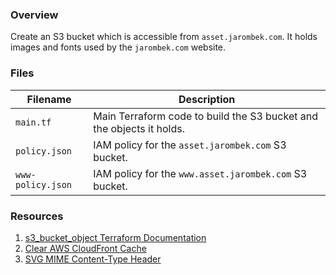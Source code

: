 ### Overview

Create an S3 bucket which is accessible from `asset.jarombek.com`.  It holds images and fonts used by the `jarombek.com` 
website.

### Files

| Filename            | Description                                                                             |
|---------------------|-----------------------------------------------------------------------------------------|
| `main.tf`           | Main Terraform code to build the S3 bucket and the objects it holds.                    |
| `policy.json`       | IAM policy for the `asset.jarombek.com` S3 bucket.                                      |
| `www-policy.json`   | IAM policy for the `www.asset.jarombek.com` S3 bucket.                                  |

### Resources

1) [s3_bucket_object Terraform Documentation](https://www.terraform.io/docs/providers/aws/r/s3_bucket_object.html)
2) [Clear AWS CloudFront Cache](http://www.technowise.in/2012/09/clear-cache-from-amazon-cloudfront-aws.html)
3) [SVG MIME Content-Type Header](https://css-tricks.com/snippets/htaccess/serve-svg-correct-content-type/)